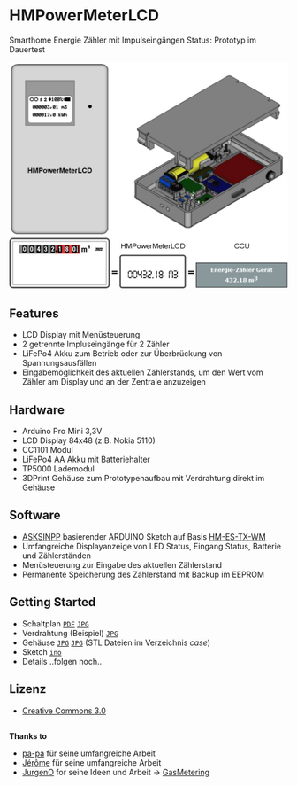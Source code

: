 # HMPowerMeterLCD
 Smarthome Energie Zähler mit Impulseingängen
 Status: Prototyp im Dauertest

 ![](/wiki/project.jpg)
 ![](/wiki/counter.jpg)

##  Features
- LCD Display mit Menüsteuerung
- 2 getrennte Impluseingänge für 2 Zähler
- LiFePo4 Akku zum Betrieb oder zur Überbrückung von Spannungsausfällen
- Eingabemöglichkeit des aktuellen Zählerstands, um den Wert vom Zähler am Display und an der Zentrale anzuzeigen

## Hardware
- Arduino Pro Mini 3,3V
- LCD Display 84x48 (z.B. Nokia 5110)
- CC1101 Modul
- LiFePo4 AA Akku mit Batteriehalter
- TP5000 Lademodul
- 3DPrint Gehäuse zum Prototypenaufbau mit Verdrahtung direkt im Gehäuse

## Software
- [ASKSINPP](https://github.com/pa-pa/AskSinPP) basierender ARDUINO Sketch auf Basis [HM-ES-TX-WM]( https://github.com/jp112sdl/Beispiel_AskSinPP/tree/master/examples/HM-ES-TX-WM_CCU)
- Umfangreiche Displayanzeige von LED Status, Eingang Status, Batterie und Zählerständen
- Menüsteuerung zur Eingabe des aktuellen Zählerstand
- Permanente Speicherung des Zählerstand mit Backup im EEPROM

## Getting Started
- Schaltplan [```PDF```](/schematic/HMPowerMeterSchematic.pdf) [```JPG```](/schematic/HMPowerMeterSchematic.jpg)
- Verdrahtung (Beispiel) [```JPG```](/schematic/HMPowerMeterWire.jpg)
- Gehäuse [```JPG```](/wiki/case-1.jpg) [```JPG```](/wiki/case-2.jpg) (STL Dateien im Verzeichnis *case*)
- Sketch [```ino```](/HMPowerMeterLCD.ino)
- Details ..folgen noch..

## Lizenz
- [Creative Commons 3.0](http://creativecommons.org/licenses/by-nc-sa/3.0/de/)

## 
**Thanks to**
+ [pa-pa](https://github.com/pa-pa) für seine umfangreiche Arbeit
+ [Jérôme](https://github.com/jp112sdl) für seine umfangreiche Arbeit
+ [JurgenO](https://github.com/JurgenO) for seine Ideen und Arbeit -> [GasMetering](https://github.com/JurgenO/GasMetering)


